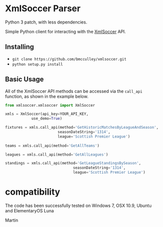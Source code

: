 XmlSoccer Parser
================

Python 3 patch, with less dependencies.

Simple Python client for interacting with the [XmlSoccer](http://www.xmlsoccer.com/) API.

## Installing

 * `git clone https://github.com/bmcculley/xmlsoccer.git`
 * `python setup.py install`

## Basic Usage

All of the XmlSoccer API methods can be accessed via the `call_api` function, as shown in the example below. 

```python
from xmlsoccer.xmlsoccer import XmlSoccer

xmls = XmlSoccer(api_key=YOUR_API_KEY, 
            use_demo=True)

fixtures = xmls.call_api(method='GetHistoricMatchesByLeagueAndSeason',
                        seasonDateString='1314',
                        league='Scottish Premier League')
                        
teams = xmls.call_api(method='GetAllTeams')

leagues = xmls.call_api(method='GetAllLeagues')

standings = xmls.call_api(method='GetLeagueStandingsBySeason',
                               seasonDateString='1314',
                               league='Scottish Premier League')
```

# compatibility #

The code has been successfully tested on Windows 7, OSX 10.9, Ubuntu and ElementaryOS Luna

Martin